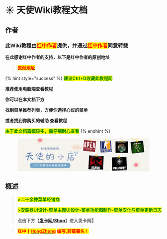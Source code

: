 # ☀️ 天使Wiki教程文档

## **作者**

### **此Wiki教程由**<mark style="color:red;">**红中作者**</mark>**提供，并通过**<mark style="color:red;">**红中作者**</mark>**同意转载**

**在此感谢红中作者的支持，以下是红中作者的原创地址**

> [<mark style="color:red;">**原创地址**</mark>](https://docs.wiki.hzcheats.one/)





{% hint style="success" %}
<mark style="color:green;">**建议Ctrl+D收藏此教程网**</mark>

**推荐使用电脑端查看教程**

**你可以在本文档下方**

**找到菜单推荐列表，方便你选择心仪的菜单**

**或者找到你购买的辅助 查看教程**

<mark style="color:green;">**由于此文档篇幅较多，需仔细耐心查看**</mark>
{% endhint %}

<figure><img src=".gitbook/assets/QQ截图20220908182949.png" alt=""><figcaption></figcaption></figure>

## 概述

> <mark style="color:green;">**>二十余种菜单经销商**</mark>
>
> <mark style="color:green;">**>安装器UI设计-菜单主题UI设计-菜单功能图制作-菜单汉化与菜单更新日志**</mark>
>
> **点击下方【**[**发卡网/Shop**](https://tscheats.cc/)**】进入发卡网💞**



> <mark style="color:red;">**红中丨**</mark>[<mark style="color:red;">**HongZhong**</mark>](https://docs.wiki.hzcheats.one/)&#x20;**&#x20;**<mark style="color:red;">**编写,转载署名！**</mark>
